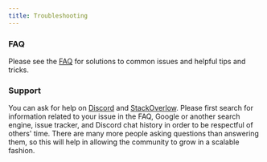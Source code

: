 ```yaml
---
title: Troubleshooting
---
```


### FAQ

Please see the [FAQ](/faq) for solutions to common issues and helpful tips and tricks.

### Support

You can ask for help on [Discord](https://svelte.dev/chat) and [StackOverlow](https://stackoverflow.com/questions/tagged/svelte). Please first search for information related to your issue in the FAQ, Google or another search engine, issue tracker, and Discord chat history in order to be respectful of others' time. There are many more people asking questions than answering them, so this will help in allowing the community to grow in a scalable fashion.

